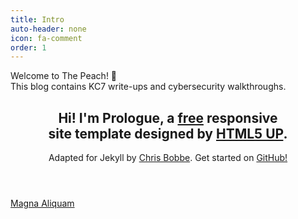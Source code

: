 ```yaml
---
title: Intro
auto-header: none
icon: fa-comment
order: 1
---
```

Welcome to The Peach! 🍑  
This blog contains KC7 write-ups and cybersecurity walkthroughs.

<header>
  <h2 class="alt">Hi! I'm <strong>Prologue</strong>, a <a href="http://html5up.net/license">free</a> responsive<br />
  site template designed by <a href="http://html5up.net/prologue">HTML5 UP</a>.</h2>
  <p>Adapted for Jekyll by <a href=https://chrisbobbe.github.io/>Chris Bobbe</a>. Get started on <a href="https://github.com/chrisbobbe/jekyll-theme-prologue">GitHub!</a></p>
</header>

<footer>
  <a href="#portfolio" class="button scrolly">Magna Aliquam</a>
</footer>